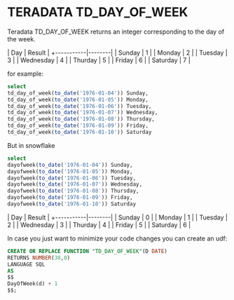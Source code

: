 # TERADATA TD_DAY_OF_WEEK

Teradata TD_DAY_OF_WEEK returns an integer corresponding to the day of the week.

| Day       | Result |
+-----------|--------|
| Sunday    | 1      |
| Monday    | 2      |
| Tuesday   | 3      |
| Wednesday | 4      |
| Thurday   | 5      |
| Friday    | 6      |
| Saturday  | 7      |

for example:
```sql
select 
td_day_of_week(to_date('1976-01-04')) Sunday,
td_day_of_week(to_date('1976-01-05')) Monday,
td_day_of_week(to_date('1976-01-06')) Tuesday,
td_day_of_week(to_date('1976-01-07')) Wednesday,
td_day_of_week(to_date('1976-01-08')) Thursday,
td_day_of_week(to_date('1976-01-09')) Friday,
td_day_of_week(to_date('1976-01-10')) Saturday
```

But in snowflake 

```sql
select 
dayofweek(to_date('1976-01-04')) Sunday,
dayofweek(to_date('1976-01-05')) Monday,
dayofweek(to_date('1976-01-06')) Tuesday,
dayofweek(to_date('1976-01-07')) Wednesday,
dayofweek(to_date('1976-01-08')) Thursday,
dayofweek(to_date('1976-01-09')) Friday,
dayofweek(to_date('1976-01-10')) Saturday
```

| Day       | Result |
+-----------|--------|
| Sunday    | 0      |
| Monday    | 1      |
| Tuesday   | 2      |
| Wednesday | 3      |
| Thurday   | 4      |
| Friday    | 5      |
| Saturday  | 6      |

In case you just want to minimize your code changes you can create an udf:

```sql
CREATE OR REPLACE FUNCTION "TD_DAY_OF_WEEK"(D DATE)
RETURNS NUMBER(38,0)
LANGUAGE SQL
AS 
$$
DayOfWeek(d) + 1
$$;
```